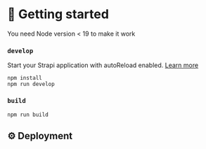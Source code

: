 # 🚀 Getting started

You need Node version < 19 to make it work


### `develop`

Start your Strapi application with autoReload enabled. [Learn more](https://docs.strapi.io/dev-docs/cli#strapi-develop)

```
npm install
npm run develop
```

### `build`

```
npm run build
```

## ⚙️ Deployment

